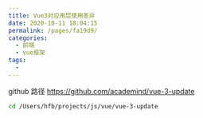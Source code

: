 ```yaml
---
title: Vue3对应用层使用差异
date: 2020-10-11 18:04:15
permalink: /pages/fa19d9/
categories:
  - 前端
  - vue框架
tags:
  - 
---
```


github 路径
https://github.com/academind/vue-3-update

``` bash
cd /Users/hfb/projects/js/vue/vue-3-update
```


